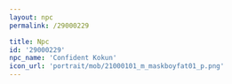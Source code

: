 ```yaml
---
layout: npc
permalink: /29000229

title: Npc
id: '29000229'
npc_name: 'Confident Kokun'
icon_url: 'portrait/mob/21000101_m_maskboyfat01_p.png'
---
```

